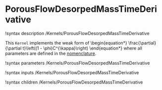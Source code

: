 # PorousFlowDesorpedMassTimeDerivative
!syntax description /Kernels/PorousFlowDesorpedMassTimeDerivative

This `Kernel` implements the weak form of
\begin{equation*}
  \frac{\partial}{\partial t}\left((1 - \phi)C^{\kappa}\right)
\end{equation*}
where all parameters are defined in the [nomenclature](/porous_flow/nomenclature.md).

!syntax parameters /Kernels/PorousFlowDesorpedMassTimeDerivative

!syntax inputs /Kernels/PorousFlowDesorpedMassTimeDerivative

!syntax children /Kernels/PorousFlowDesorpedMassTimeDerivative
